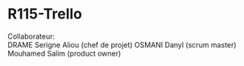 # R115-Trello

Collaborateur:    
                  DRAME      Serigne Aliou (chef de projet)
                   OSMANI    Danyl    (scrum master)
                              Mouhamed Salim (product owner)
    
